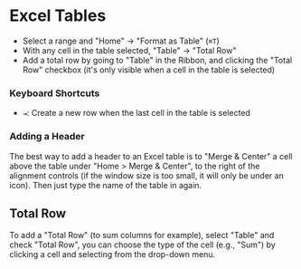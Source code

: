 # Excel Tables

- Select a range and "Home" -> "Format as Table" (`⌘T`)
- With any cell in the table selected, "Table" -> "Total Row"
- Add a total row by going to "Table" in the Ribbon, and clicking the "Total Row" checkbox (it's only visible when a cell in the table is selected)

### Keyboard Shortcuts

- `⇥`: Create a new row when the last cell in the table is selected

### Adding a Header

The best way to add a header to an Excel table is to "Merge & Center" a cell above the table under "Home > Merge & Center", to the right of the alignment controls (if the window size is too small, it will only be under an icon). Then just type the name of the table in again.

## Total Row

To add a "Total Row" (to sum columns for example), select "Table" and check "Total Row", you can choose the type of the cell (e.g., "Sum") by clicking a cell and selecting from the drop-down menu.
